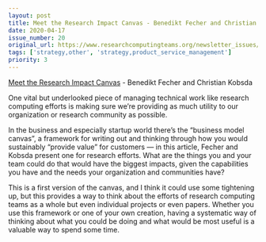 ```yaml
---
layout: post
title: Meet the Research Impact Canvas - Benedikt Fecher and Christian Kobsda
date: 2020-04-17
issue_number: 20
original_url: https://www.researchcomputingteams.org/newsletter_issues/0020
tags: ['strategy,other', 'strategy,product_service_management']
priority: 3
---
```


<!-- markdownlint-disable MD033 -->
<!-- markdownlint-disable MD041 -->
<!-- markdownlint-disable MD049 -->

[Meet the Research Impact Canvas](https://elephantinthelab.org/meet-the-research-impact-canvas-a-structured-guide-for-planning-your-science-communication-activities/) - Benedikt Fecher and Christian Kobsda

One vital but underlooked piece of managing technical work like research computing efforts is making sure we’re providing as much utility to our organization or research community as possible.

In the business and especially startup world there’s the “business model canvas”, a framework for writing out and thinking through how you would sustainably “provide value” for customers — in this article, Fecher and Kobsda present one for research efforts.  What are the things you and your team could do that would have the biggest impacts, given the capabilities you have and the needs your organization and communities have?

This is a first version of the canvas, and I think it could use some tightening up, but this provides a way to think about the efforts of research computing teams as a whole but even individual projects or even papers.   Whether you use this framework or one of your own creation, having a systematic way of thinking about what you could be doing and what would be most useful is a valuable way to spend some time.
